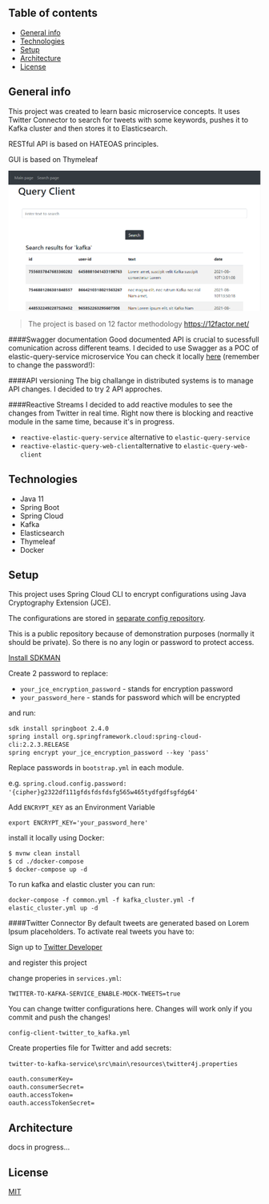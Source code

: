 ## Table of contents
* [General info](#general-info)
* [Technologies](#technologies)
* [Setup](#setup)
* [Architecture](#Architecture)
* [License](#License)

## General info
This project was created to learn basic microservice concepts. 
It uses Twitter Connector to search for tweets with some keywords, pushes it to Kafka cluster and then stores it to Elasticsearch.

RESTful API is based on HATEOAS principles.

GUI is based on Thymeleaf 

![Screenshot](docs/images/dashboard.PNG)

> The project is based on 12 factor methodology
> https://12factor.net/

####Swagger documentation
Good documented API is crucial to sucessfull comunication across different teams. I decided to use Swagger as a POC of elastic-query-service microservice
You can check it locally [here](http://localhost:8183/elastic-query-service/swagger-ui) (remember to change the password!):

####API versioning
The big challange in distributed systems is to manage API changes. I decided to try 2 API approches. 

####Reactive Streams
I decided to add reactive modules to see the changes from Twitter in real time. Right now there is blocking and reactive module in the same time, because it's in progress.
- `reactive-elastic-query-service` alternative to `elastic-query-service`
- `reactive-elastic-query-web-client`alternative to `elastic-query-web-client`

## Technologies
* Java 11
* Spring Boot
* Spring Cloud
* Kafka
* Elasticsearch
* Thymeleaf
* Docker
	
## Setup
This project uses Spring Cloud CLI to encrypt configurations using  Java Cryptography Extension (JCE).  

The configurations are stored in [separate config repository](https://github.com/mcwiekala/config-server-repository).

This is a public repository because of demonstration purposes (normally it should be private). So there is no any login or password to protect access.

[Install SDKMAN](https://sdkman.io/install)

Create 2 password to replace:
* `your_jce_encryption_password` - stands for encryption password
* `your_password_here` - stands for password which will be encrypted

and run:
```
sdk install springboot 2.4.0
spring install org.springframework.cloud:spring-cloud-cli:2.2.3.RELEASE
spring encrypt your_jce_encryption_password --key 'pass'
```
Replace passwords in `bootstrap.yml` in each module.

e.g.
`spring.cloud.config.password: '{cipher}g2322df111gfdsfdsfdsfg565w465tydfgdfsgfdg64'`


Add `ENCRYPT_KEY` as an Environment Variable
```
export ENCRYPT_KEY='your_password_here'
```
install it locally using Docker:
```
$ mvnw clean install
$ cd ./docker-compose
$ docker-compose up -d
```

To run kafka and elastic cluster you can run:  
```
docker-compose -f common.yml -f kafka_cluster.yml -f elastic_cluster.yml up -d
```

####Twitter Connector
By default tweets are generated based on Lorem Ipsum placeholders. To activate real tweets you have to:

Sign up to [Twitter Developer](https://developer.twitter.com/en)

and register this project

change properies in `services.yml`: 
```
TWITTER-TO-KAFKA-SERVICE_ENABLE-MOCK-TWEETS=true
```
You can change twitter configurations here. Changes will work only if you commit and push the changes!
```
config-client-twitter_to_kafka.yml
```
Create properties file for Twitter and add secrets:

`twitter-to-kafka-service\src\main\resources\twitter4j.properties`
```
oauth.consumerKey=
oauth.consumerSecret=
oauth.accessToken=
oauth.accessTokenSecret=
```

## Architecture
docs in progress...

## License
[MIT](https://choosealicense.com/licenses/mit/)